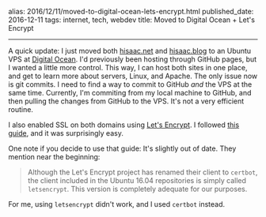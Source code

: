 alias: 2016/12/11/moved-to-digital-ocean-lets-encrypt.html
published_date: 2016-12-11
tags: internet, tech, webdev
title: Moved to Digital Ocean + Let's Encrypt
___

A quick update: I just moved both [hisaac.net](http://hisaac.net) and [hisaac.blog](http://hisaac.blog) to an Ubuntu VPS at [Digital Ocean](http://digitalocean.com). I'd previously been hosting through GitHub pages, but I wanted a little more control. This way, I can host both sites in one place, and get to learn more about servers, Linux, and Apache. The only issue now is git commits. I need to find a way to commit to GitHub *and* the VPS at the same time. Currently, I'm commiting from my local machine to GitHub, and then pulling the changes from GitHub to the VPS. It's not a very efficient routine.

I also enabled SSL on both domains using [Let's Encrypt](http://letsencrypt.com). I followed [this guide](https://www.digitalocean.com/community/tutorials/how-to-secure-apache-with-let-s-encrypt-on-ubuntu-16-04), and it was surprisingly easy.

One note if you decide to use that guide: It's slightly out of date. They mention near the beginning:

> Although the Let's Encrypt project has renamed their client to `certbot`, the client included in the Ubuntu 16.04 repositories is simply called `letsencrypt`. This version is completely adequate for our purposes.

For me, using `letsencrypt` didn't work, and I used `certbot` instead.
